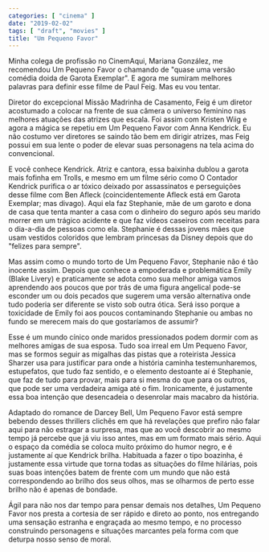```yaml
---
categories: [ "cinema" ]
date: "2019-02-02"
tags: [ "draft", "movies" ]
title: "Um Pequeno Favor"
---
```

Minha colega de profissão no CinemAqui, Mariana González, me recomendou
Um Pequeno Favor o chamando de "quase uma versão comédia doida de Garota
Exemplar". E agora me sumiram melhores palavras para definir esse filme
de Paul Feig. Mas eu vou tentar.

Diretor do excepcional Missão Madrinha de Casamento, Feig é um diretor
acostumado a colocar na frente de sua câmera o universo feminino nas
melhores atuações das atrizes que escala. Foi assim com Kristen Wiig
e agora a mágica se repetiu em Um Pequeno Favor com Anna Kendrick. Eu
não costumo ver diretores se saindo tão bem em dirigir atrizes, mas
Feig possui em sua lente o poder de elevar suas personagens na tela
acima do convencional.

E você conhece Kendrick. Atriz e cantora, essa baixinha dublou a garota
mais fofinha em Trolls, e mesmo em um filme sério como O Contador
Kendrick purifica o ar tóxico deixado por assassinatos e perseguições
desse filme com Ben Afleck (coincidentemente Afleck está em Garota
Exemplar; mas divago). Aqui ela faz Stephanie, mãe de um garoto e dona
de casa que tenta manter a casa com o dinheiro do seguro após seu marido
morrer em um trágico acidente e que faz vídeos caseiros com receitas
para o dia-a-dia de pessoas como ela. Stephanie é dessas jovens mães
que usam vestidos coloridos que lembram princesas da Disney depois que do
"felizes para sempre".

Mas assim como o mundo torto de Um Pequeno Favor, Stephanie não é tão
inocente assim. Depois que conhece a empoderada e problemática Emily
(Blake Livery) e praticamente se adota como sua melhor amiga vamos
aprendendo aos poucos que por trás de uma figura angelical pode-se
esconder um ou dois pecados que sugerem uma versão alternativa onde
tudo poderia ser diferente se visto sob outra ótica. Será isso porque
a toxicidade de Emily foi aos poucos contaminando Stephanie ou ambas no
fundo se merecem mais do que gostaríamos de assumir?

Esse é um mundo cínico onde maridos pressionados podem dormir com as
melhores amigas de sua esposa. Tudo soa irreal em Um Pequeno Favor, mas
se formos seguir as migalhas das pistas que a roteirista Jessica Sharzer
usa para justificar para onde a história caminha testemunharemos,
estupefatos, que tudo faz sentido, e o elemento destoante aí é
Stephanie, que faz de tudo para provar, mais para si mesma do que para
os outros, que pode ser uma verdadeira amiga até o fim. Ironicamente,
é justamente essa boa intenção que desencadeia o desenrolar mais
macabro da história.

Adaptado do romance de Darcey Bell, Um Pequeno Favor está sempre bebendo
desses thrillers clichês em que há revelações que prefiro não
falar aqui para não estragar a surpresa, mas que ao você descobrir ao
mesmo tempo já percebe que já viu isso antes, mas em um formato mais
sério. Aqui o espaço da comédia se coloca muito próximo do humor
negro, e é justamente aí que Kendrick brilha. Habituada a fazer o tipo
boazinha, é justamente essa virtude que torna todas as situações do
filme hilárias, pois suas boas intenções batem de frente com um mundo
que não está correspondendo ao brilho dos seus olhos, mas se olharmos
de perto esse brilho não é apenas de bondade.

Ágil para não nos dar tempo para pensar demais nos detalhes, Um
Pequeno Favor nos presta a cortesia de ser rápido e direto ao ponto,
nos entregando uma sensação estranha e engraçada ao mesmo tempo, e
no processo construindo personagens e situações marcantes pela forma
com que deturpa nosso senso de moral.
